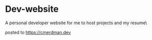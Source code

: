# Dev-website
A personal developer website for me to host projects and my resume\

posted to https://cmerdman.dev

